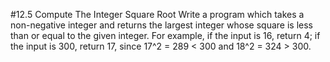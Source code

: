 #12.5 Compute The Integer Square Root
Write a program which takes a non-negative integer and returns the largest integer whose square is less than or equal to
the given integer.  For example, if the input is 16, return 4; if the input is 300, return 17, since 17^2 = 289 < 300
and 18^2 = 324 > 300.